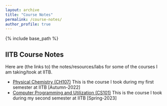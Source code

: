 ```yaml
---
layout: archive
title: "Course Notes"
permalink: /course-notes/
author_profile: true
---
```


{% include base_path %}

## IITB Course Notes

Here are (the links to) the notes/resources/labs for some of the courses I am taking/took at IITB.  

- [Physical Chemistry (CH107)](https://github.com/hsr-22/CH107-Resources) 
This is the course I took during my first semester at IITB [Autumn-2022]
- [Computer Programming and Utilization (CS101)](https://github.com/hsr-22/CS101-Resources)
This is the course I took during my second semester at IITB [Spring-2023]
